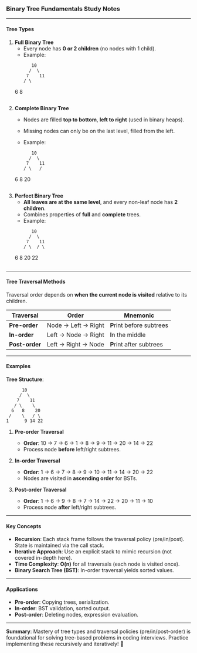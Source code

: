 ### Binary Tree Fundamentals Study Notes

---

#### **Tree Types**
1. **Full Binary Tree**  
   - Every node has **0 or 2 children** (no nodes with 1 child).  
   - Example:  
     ```
        10
       /  \
      7    11
     / \  
    6   8
    ```

2. **Complete Binary Tree**  
   - Nodes are filled **top to bottom**, **left to right** (used in binary heaps).  
   - Missing nodes can only be on the last level, filled from the left.  
   - Example:  

     ```
        10
       /  \
      7    11
     / \   /
    6   8 20
    ```
3. **Perfect Binary Tree**  
   - **All leaves are at the same level**, and every non-leaf node has **2 children**.  
   - Combines properties of **full** and **complete** trees.  
   - Example:  
     ```
        10
       /  \
      7    11
     / \  / \
    6  8 20 22
    ```
---

#### **Tree Traversal Methods**
Traversal order depends on **when the current node is visited** relative to its children.  

| Traversal   | Order          | Mnemonic       |
|-------------|----------------|----------------|
| **Pre-order**  | Node → Left → Right | **P**rint before subtrees |
| **In-order**   | Left → Node → Right | **I**n the middle         |
| **Post-order** | Left → Right → Node | **P**rint after subtrees |

---

#### **Examples**
**Tree Structure**:  
```
      10
     /  \
    7    11
   / \    \
  6   8    20
 /    \   / \
1      9 14 22
```

1. **Pre-order Traversal**  
   - **Order**: 10 → 7 → 6 → 1 → 8 → 9 → 11 → 20 → 14 → 22  
   - Process node **before** left/right subtrees.

2. **In-order Traversal**  
   - **Order**: 1 → 6 → 7 → 8 → 9 → 10 → 11 → 14 → 20 → 22  
   - Nodes are visited in **ascending order** for BSTs.

3. **Post-order Traversal**  
   - **Order**: 1 → 6 → 9 → 8 → 7 → 14 → 22 → 20 → 11 → 10  
   - Process node **after** left/right subtrees.

---

#### **Key Concepts**
- **Recursion**: Each stack frame follows the traversal policy (pre/in/post). State is maintained via the call stack.  
- **Iterative Approach**: Use an explicit stack to mimic recursion (not covered in-depth here).  
- **Time Complexity**: **O(n)** for all traversals (each node is visited once).  
- **Binary Search Tree (BST)**: In-order traversal yields sorted values.  

---

#### **Applications**
- **Pre-order**: Copying trees, serialization.  
- **In-order**: BST validation, sorted output.  
- **Post-order**: Deleting nodes, expression evaluation.  

---

**Summary**: Mastery of tree types and traversal policies (pre/in/post-order) is foundational for solving tree-based problems in coding interviews. Practice implementing these recursively and iteratively! 🌳